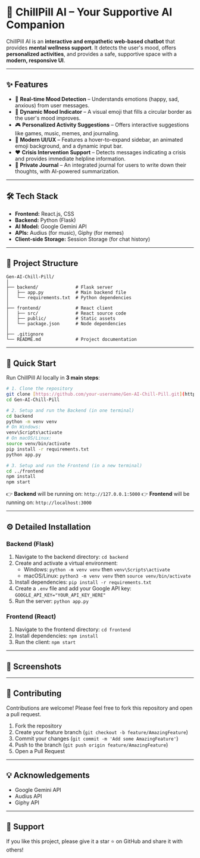 # 🧠 ChillPill AI – Your Supportive AI Companion

ChillPill AI is an **interactive and empathetic web-based chatbot** that provides **mental wellness support**. It detects the user's mood, offers **personalized activities**, and provides a safe, supportive space with a **modern, responsive UI**.

---

## ✨ Features

-   🧠 **Real-time Mood Detection** – Understands emotions (happy, sad, anxious) from user messages.
-   🙂 **Dynamic Mood Indicator** – A visual emoji that fills a circular border as the user's mood improves.
-   🎮 **Personalized Activity Suggestions** – Offers interactive suggestions like games, music, memes, and journaling.
-   🎨 **Modern UI/UX** – Features a hover-to-expand sidebar, an animated emoji background, and a dynamic input bar.
-   ❤️ **Crisis Intervention Support** – Detects messages indicating a crisis and provides immediate helpline information.
-   📓 **Private Journal** – An integrated journal for users to write down their thoughts, with AI-powered summarization.

---

## 🛠️ Tech Stack

-   **Frontend:** React.js, CSS
-   **Backend:** Python (Flask)
-   **AI Model:** Google Gemini API
-   **APIs:** Audius (for music), Giphy (for memes)
-   **Client-side Storage:** Session Storage (for chat history)

---

## 📂 Project Structure

```
Gen-AI-Chill-Pill/
│
├── backend/              # Flask server
│   ├── app.py            # Main backend file
│   └── requirements.txt  # Python dependencies
│
├── frontend/             # React client
│   ├── src/              # React source code
│   ├── public/           # Static assets
│   └── package.json      # Node dependencies
│
├── .gitignore
└── README.md             # Project documentation
```

---

## 🚀 Quick Start

Run ChillPill AI locally in **3 main steps**:

```bash
# 1. Clone the repository
git clone [https://github.com/your-username/Gen-AI-Chill-Pill.git](https://github.com/your-username/Gen-AI-Chill-Pill.git)
cd Gen-AI-Chill-Pill

# 2. Setup and run the Backend (in one terminal)
cd backend
python -m venv venv
# On Windows:
venv\Scripts\activate
# On macOS/Linux:
source venv/bin/activate
pip install -r requirements.txt
python app.py

# 3. Setup and run the Frontend (in a new terminal)
cd ../frontend
npm install
npm start
```

👉 **Backend** will be running on: `http://127.0.0.1:5000`
👉 **Frontend** will be running on: `http://localhost:3000`

---

## ⚙️ Detailed Installation

### **Backend (Flask)**

1.  Navigate to the backend directory:
    `cd backend`
2.  Create and activate a virtual environment:
    -   Windows: `python -m venv venv` then `venv\Scripts\activate`
    -   macOS/Linux: `python3 -m venv venv` then `source venv/bin/activate`
3.  Install dependencies:
    `pip install -r requirements.txt`
4.  Create a `.env` file and add your Google API key:
    `GOOGLE_API_KEY="YOUR_API_KEY_HERE"`
5.  Run the server:
    `python app.py`

### **Frontend (React)**

1.  Navigate to the frontend directory:
    `cd frontend`
2.  Install dependencies:
    `npm install`
3.  Run the client:
    `npm start`

---

## 📸 Screenshots



---

## 🤝 Contributing

Contributions are welcome! Please feel free to fork this repository and open a pull request.

1.  Fork the repository
2.  Create your feature branch (`git checkout -b feature/AmazingFeature`)
3.  Commit your changes (`git commit -m 'Add some AmazingFeature'`)
4.  Push to the branch (`git push origin feature/AmazingFeature`)
5.  Open a Pull Request

---

## 💡 Acknowledgements

-   Google Gemini API
-   Audius API
-   Giphy API

---

## 🌟 Support

If you like this project, please give it a star ⭐ on GitHub and share it with others!

